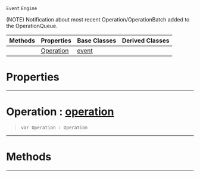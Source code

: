  `Event` `Engine`



(NOTE) Notification about most recent Operation/OperationBatch added to the OperationQueue.

|Methods|Properties|Base Classes|Derived Classes|
|---|---|---|---|
| |[ Operation](https://github.com/zeroengineteam/ZeroDocs/blob/master/code_reference/class_reference/operationqueueevent.markdown#operation-zero-engine-do)|[event](https://github.com/zeroengineteam/ZeroDocs/blob/master/code_reference/class_reference/event.markdown)| |


 #  Properties


---  
 #  Operation : [operation](https://github.com/zeroengineteam/ZeroDocs/blob/master/code_reference/class_reference/operation.markdown)

> 
> ``` lang=cpp, name=Nada
> var Operation : Operation


---  
 #  Methods


---  
 

 